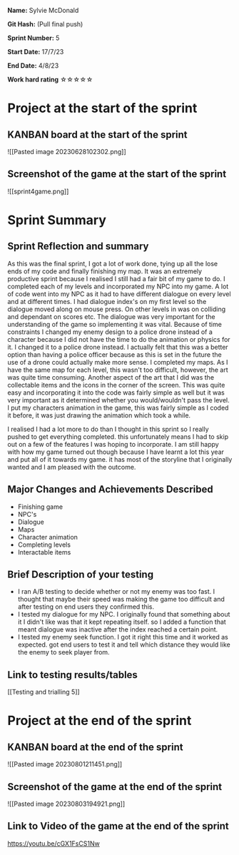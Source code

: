 **Name:** Sylvie McDonald

**Git Hash:** (Pull final push)

**Sprint Number:** 5

**Start Date:** 17/7/23

**End Date:** 4/8/23

**Work hard rating**
☆☆☆☆☆
# Project at the start of the sprint
## **KANBAN board at the start of the sprint**
![[Pasted image 20230628102302.png]]
## **Screenshot of the game at the start of the sprint**
![[sprint4game.png]]
# Sprint Summary
## **Sprint Reflection and summary**


As this was the final sprint, I got a lot of work done, tying up all the lose ends of my code and finally finishing my map. It was an extremely productive sprint because I realised I still had a fair bit of my game to do. I completed each of my levels and incorporated my NPC into my game. A lot of code went into my NPC as it had to have different dialogue on every level and at different times. I had dialogue index's on my first level so the dialogue moved along on mouse press. On other levels in was on colliding and dependant on scores etc. The dialogue was very important for the understanding of the game so implementing it was vital. Because of time constraints I changed my enemy design to a police drone instead of a character because I did not have the time to do the animation or physics for it. I changed it to a police drone instead. I actually felt that this was a better option than having a police officer because as this is set in the future the use of a drone could actually make more sense. I completed my maps. As I have the same map for each level, this wasn't too difficult, however, the art was quite time consuming. Another aspect of the art that I did was the collectable items and the icons in the corner of the screen. This was quite easy and incorporating it into the code was fairly simple as well but it was very important as it determined whether you would/wouldn't pass the level. I put my characters animation in the game, this was fairly simple as I coded it before, it was just drawing the animation which took a while. 

I realised I had a lot more to do than I thought in this sprint so I really pushed to get everything completed. this unfortunately means I had to skip out on a few of the features I was hoping to incorporate. I am still happy with how my game turned out though because I have learnt a lot this year and put all of it towards my game. it has most of the storyline that I originally wanted and I am pleased with the outcome.


## **Major Changes and Achievements Described**
- Finishing game
- NPC's
- Dialogue
- Maps
- Character animation
- Completing levels
- Interactable items

## **Brief Description of your testing**
- I ran A/B testing to decide whether or not my enemy was too fast. I thought that maybe their speed was making the game too difficult and after testing on end users they confirmed this.
- I tested my dialogue for my NPC. I originally found that something about it I didn't like was that it kept repeating itself. so I added a function that meant dialogue was inactive after the index reached a certain point.
- I tested my enemy seek function. I got it right this time and it worked as expected.  got end users to test it and tell which distance they would like the enemy to seek player from.

## **Link to testing results/tables**
[[Testing and trialling 5]]
# Project at the end of the sprint
## **KANBAN board at the end of the sprint**
![[Pasted image 20230801211451.png]]
## **Screenshot of the game at the end of the sprint**
![[Pasted image 20230803194921.png]]

## Link to **Video of the game at the end of the sprint**
https://youtu.be/cGX1FsCS1Nw

